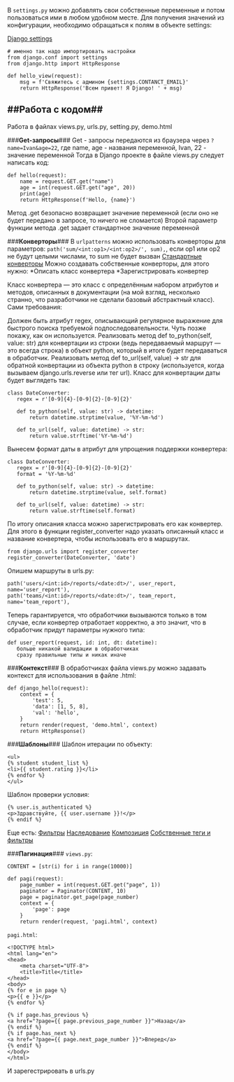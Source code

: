 В `settings.py` можно добавлять свои собственные переменные и потом пользоваться ими в любом удобном месте.
Для получения значений из конфигурации, необходимо обращаться к полям в объекте settings:

[Django settings](https://docs.djangoproject.com/en/3.2/topics/settings/)
```
# именно так надо импортировать настройки
from django.conf import settings
from django.http import HttpResponse

def hello_view(request): 
    msg = f'Свяжитесь с админом {settings.CONTANCT_EMAIL}' 
    return HttpResponse('Всем привет! Я Django! ' + msg)
```

##**Работа с кодом**##
---
Работа в файлах views.py, urls.py, setting.py, demo.html

###**Get-запросы**###
Get - запросы передаются из браузера через `?name=Ivan&age=22`, где name, age - названия переменной, Ivan, 22 - значение переменной
Тогда в Django проекте в файле views.py следует написать код:
```
def hello(request):
    name = request.GET.get("name")
    age = int(request.GET.get("age", 20))
    print(age)
    return HttpResponse(f'Hello, {name}')
```
Метод .get безопасно возвращает значение переменной (если оно не будет передано в запросе, то ничего не сломается)
Второй параметр функции метода .get задает стандартное значение переменной

###**Конверторы**###
В `urlpatterns` можно использовать конверторы для параметров:
`path('sum/<int:op1>/<int:op2>/', sum),`, если op1 или op2 не будут целыми числами, то sum не будет вызван
[Стандартные конверторы](https://docs.djangoproject.com/en/3.2/topics/http/urls/#path-converters)
Можно создавать собственные конверторы, для этого нужно:
*Описать класс конвертера
*Зарегистрировать конвертер

Класс конвертера — это класс с определённым набором атрибутов и методов, описанных в документации (на мой взгляд, несколько странно, что разработчики не сделали базовый абстрактный класс). Сами требования:

Должен быть атрибут regex, описывающий регулярное выражение для быстрого поиска требуемой подпоследовательности. Чуть позже покажу, как он используется.
Реализовать метод def to_python(self, value: str) для конвертации из строки (ведь передаваемый маршрут — это всегда строка) в объект python, который в итоге будет передаваться в обработчик.
Реализовать метод def to_url(self, value) -> str для обратной конвертации из объекта python в строку (используется, когда вызываем django.urls.reverse или тег url).
Класс для конвертации даты будет выглядеть так:
```
class DateConverter:
   regex = r'[0-9]{4}-[0-9]{2}-[0-9]{2}'

   def to_python(self, value: str) -> datetime:
       return datetime.strptime(value, '%Y-%m-%d')

   def to_url(self, value: datetime) -> str:
       return value.strftime('%Y-%m-%d')
```

Вынесем формат даты в атрибут для упрощения поддержки конвертера:
```
class DateConverter:
   regex = r'[0-9]{4}-[0-9]{2}-[0-9]{2}'
   format = '%Y-%m-%d'

   def to_python(self, value: str) -> datetime:
       return datetime.strptime(value, self.format)

   def to_url(self, value: datetime) -> str:
       return value.strftime(self.format)
```

По итогу описания класса можно зарегистрировать его как конвертер. Для этого в функции register_converter надо указать описанный класс и название конвертера, чтобы использовать его в маршрутах.
```
from django.urls import register_converter
register_converter(DateConverter, 'date')
```

Опишем маршруты в urls.py:
```
path('users/<int:id>/reports/<date:dt>/', user_report, name='user_report'),
path('teams/<int:id>/reports/<date:dt>/', team_report, name='team_report'),
```

Теперь гарантируется, что обработчики вызываются только в том случае, если конвертер отработает корректно, а это значит, что в обработчик придут параметры нужного типа:
```
def user_report(request, id: int, dt: datetime):
   больше никакой валидации в обработчиках
   сразу правильные типы и никак иначе
```

###**Контекст**###
В обработчиках файла views.py можно задавать контекст для использования в файле .html:
```
def django_hello(request):
    context = {
        'test': 5,
        'data': [1, 5, 8],
        'val': 'hello',
    }
    return render(request, 'demo.html', context)
    return HttpResponse()
```

###**Шаблоны**###
Шаблон итерации по объекту:
```
<ul>
{% student student_list %}
<li>{{ student.rating }}</li>
{% endfor %}
</ul>
```

Шаблон проверки условия:
```
{% user.is_authenticated %}
<p>Здравствуйте, {{ user.username }}!</p>
{% endif %}
```

Еще есть:
[Фильтры](https://docs.djangoproject.com/en/3.1/ref/templates/builtins/#built-in-filter-reference)
[Наследование](https://docs.djangoproject.com/en/3.2/ref/templates/builtins/#extends)
[Композиция](https://docs.djangoproject.com/en/3.2/ref/templates/builtins/#include)
[Собственные теги и фильтры](https://docs.djangoproject.com/en/3.1/howto/custom-template-tags/)

###**Пагинация**###
`views.py`:
```
CONTENT = [str(i) for i in range(10000)]

def pagi(request):
    page_number = int(request.GET.get("page", 1))
    paginator = Paginator(CONTENT, 10)
    page = paginator.get_page(page_number)
    context = {
        'page': page
    }
    return render(request, 'pagi.html', context)
```

`pagi.html`:
```
<!DOCTYPE html>
<html lang="en">
<head>
    <meta charset="UTF-8">
    <title>Title</title>
</head>
<body>
{% for e in page %}
<p>{{ e }}</p>
{% endfor %}

{% if page.has_previous %}
<a href="?page={{ page.previous_page_number }}">Назад</a>
{% endif %}
{% if page.has_next %}
<a href="?page={{ page.next_page_number }}">Вперед</a>
{% endif %}
</body>
</html>
```

И зарегестрировать в urls.py